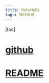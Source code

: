 ```yaml
---
title: MakeMyOs
tags: 操作系统
---
```


[toc]

# [github](https://github.com/verylazycat/MakeMyOs)

# [README](https://github.com/verylazycat/MakeMyOs/blob/master/README.md)